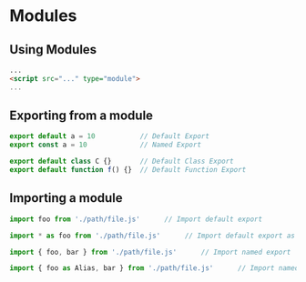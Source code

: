 # Modules
## Using Modules
```html
...
<script src="..." type="module">
...
```

## Exporting from a module
```js
export default a = 10           // Default Export
export const a = 10             // Named Export

export default class C {}       // Default Class Export
export default function f() {}  // Default Function Export
```

## Importing a module
```js
import foo from './path/file.js'      // Import default export

import * as foo from './path/file.js'      // Import default export as alias

import { foo, bar } from './path/file.js'      // Import named export

import { foo as Alias, bar } from './path/file.js'      // Import named export as alias
```